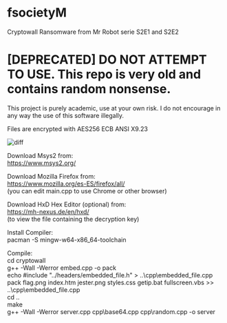 # fsocietyM  
Cryptowall Ransomware from Mr Robot serie S2E1 and S2E2  

# [DEPRECATED] DO NOT ATTEMPT TO USE. This repo is very old and contains random nonsense.

This project is purely academic, use at your own risk. I do not encourage in any way the use of this software illegally.  

Files are encrypted with AES256 ECB ANSI X9.23  

![diff](https://raw.githubusercontent.com/TTFH/fsocietyM/master/example/Cryptowall3.png)  

Download Msys2 from:  
https://www.msys2.org/  

Download Mozilla Firefox from:  
https://www.mozilla.org/es-ES/firefox/all/  
(you can edit main.cpp to use Chrome or other browser)  

Download HxD Hex Editor (optional) from:  
https://mh-nexus.de/en/hxd/  
(to view the file containing the decryption key)  

Install Compiler:  
pacman -S mingw-w64-x86_64-toolchain  

Compile:  
cd cryptowall  
g++ -Wall -Werror embed.cpp -o pack  
echo #include "../headers/embedded_file.h" > ..\cpp\embedded_file.cpp  
pack flag.png index.htm jester.png styles.css getip.bat fullscreen.vbs >> ..\cpp\embedded_file.cpp  
cd ..  
make  
g++ -Wall -Werror server.cpp cpp\base64.cpp cpp\random.cpp -o server  

